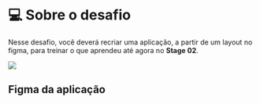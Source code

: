 # 💻 Sobre o desafio

Nesse desafio, você deverá recriar uma aplicação, a partir de um layout no figma, para treinar o que aprendeu até agora no **Stage 02**.

<img src=".github/preview.png" />

## Figma da aplicação
